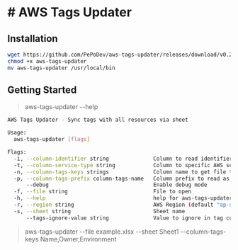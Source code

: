 # # AWS Tags Updater

## Installation

```sh
wget https://github.com/PePoDev/aws-tags-updater/releases/download/v0.2.0/aws-tags-updater
chmod +x aws-tags-updater
mv aws-tags-updater /usr/local/bin
```

## Getting Started

> aws-tags-updater --help

```sh
AWS Tags Updater - Sync tags with all resources via sheet

Usage:
  aws-tags-updater [flags]

Flags:
  -i, --column-identifier string              Column to read identifier (default "Identifier")
  -t, --column-service-type string            Column to specific AWS service type (default "Service")
  -n, --column-tags-keys strings              Column name to get file to open (default [Name])
  -p, --column-tags-prefix column-tags-name   Column prefix to read as tags (Use with column-tags-name) (default "Tag:")
      --debug                                 Enable debug mode
  -f, --file string                           File to open
  -h, --help                                  help for aws-tags-updater
  -r, --region string                         AWS Region (default "ap-southeast-1")
  -s, --sheet string                          Sheet name
      --tags-ignore-value string              Value to ignore in tag column (default "(not tagged)")
```

> aws-tags-updater --file example.xlsx --sheet Sheet1 --column-tags-keys Name,Owner,Environment
